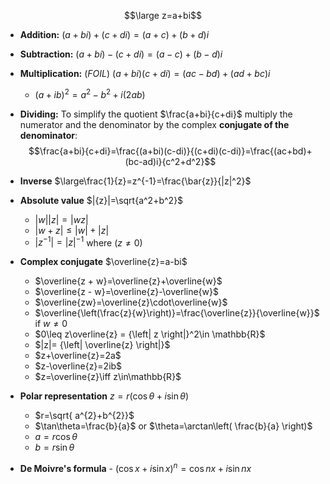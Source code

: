 $$\large z=a+bi$$
- **Addition:** $(a+bi)+(c+di)=(a+c)+(b+d)i$
- **Subtraction:**  $(a+bi)-(c+di)=(a-c)+(b-d)i$
- **Multiplication:** (*FOIL*) $(a+bi)(c+di)=(ac-bd)+(ad+bc)i$
	- $(a+ib)^2=a^2-b^2+i(2ab)$
- **Dividing:** To simplify the quotient $\frac{a+bi}{c+di}$ multiply the numerator and the denominator by the complex **conjugate of the denominator**: $$\frac{a+bi}{c+di}=\frac{(a+bi)(c-di)}{(c+di)(c-di)}=\frac{(ac+bd)+(bc-ad)i}{c^2+d^2}$$ 

- **Inverse** $\large\frac{1}{z}=z^{-1}=\frac{\bar{z}}{|z|^2}$
- **Absolute value** $|{z}|=\sqrt{a^2+b^2}$
	- $|w||z|=|wz|$
	- $|w+z|\leq|w|+|z|$
	- $|z^{-1}|=|z|^{-1}$ where ($z\neq 0$)
- **Complex conjugate** $\overline{z}=a-bi$
	- $\overline{z + w}=\overline{z}+\overline{w}$
	- $\overline{z - w}=\overline{z}-\overline{w}$
	- $\overline{zw}=\overline{z}\cdot\overline{w}$
	- $\overline{\left(\frac{z}{w}\right)}=\frac{\overline{z}}{\overline{w}}$ if $w\neq 0$
	- $0\leq z\overline{z} = {\left| z \right|}^2\in \mathbb{R}$
	- $|z|= {\left|  \overline{z} \right|}$
	- $z+\overline{z}=2a$
	- $z-\overline{z}=2ib$
	- $z=\overline{z}\iff z\in\mathbb{R}$
- **Polar representation** $z=r(\cos\theta+i\sin\theta)$
	- $r=\sqrt{ a^{2}+b^{2}}$
	- $\tan\theta=\frac{b}{a}$ or $\theta=\arctan\left( \frac{b}{a} \right)$
	- $a=r\cos \theta$
	- $b=r\sin \theta$
- **De Moivre's formula** - $\big(\cos x + i \sin x\big)^n = \cos nx + i \sin nx$


